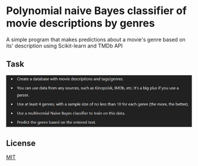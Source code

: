 # Polynomial naive Bayes classifier of movie descriptions by genres

A simple program that makes predictions about a movie's genre based on its' description using Scikit-learn and TMDb API

## Task

![Task](res/task.png?raw=true "Tasks(res/task.png)")

## License
[MIT](LICENSE)